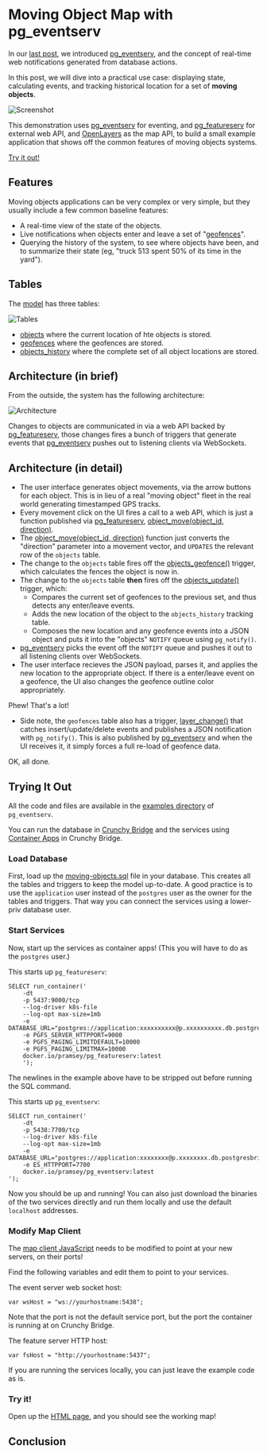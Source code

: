 # Moving Object Map with pg_eventserv

In our [last post](), we introduced [pg_eventserv](https://github.com/crunchydata/pg_eventserv), and the concept of real-time web notifications generated from database actions.

In this post, we will dive into a practical use case: displaying state, calculating events, and tracking historical location for a set of **moving objects**.

![Screenshot](moving-object.jpg)

This demonstration uses [pg_eventserv](https://github.com/crunchydata/pg_eventserv) for eventing, and [pg_featureserv](https://github.com/crunchydata/pg_featureserv) for external web API, and [OpenLayers](https://openlayers.org) as the map API, to build a small example application that shows off the common features of moving objects systems.

[Try it out!](http://bl.ocks.org/pramsey/raw/7f12f0de2419a94a6c258f5daecf176f?raw=true)

## Features

Moving objects applications can be very complex or very simple, but they usually include a few common baseline features:

* A real-time view of the state of the objects.
* Live notifications when objects enter and leave a set of "[geofences](https://en.wikipedia.org/wiki/Geo-fence)".
* Querying the history of the system, to see where objects have been, and to summarize their state (eg, "truck 513 spent 50% of its time in the yard").


## Tables

The [model](https://github.com/CrunchyData/pg_eventserv/blob/main/examples/moving-objects/moving-objects.sql) has three tables:

![Tables](moving-tables.jpg)

* [objects](https://github.com/CrunchyData/pg_eventserv/blob/main/examples/moving-objects/moving-objects.sql#L29-L36) where the current location of hte objects is stored.
* [geofences](https://github.com/CrunchyData/pg_eventserv/blob/main/examples/moving-objects/moving-objects.sql#L68-L73) where the geofences are stored.
* [objects_history](https://github.com/CrunchyData/pg_eventserv/blob/main/examples/moving-objects/moving-objects.sql#L68-L73) where the complete set of all object locations are stored.


## Architecture (in brief)

From the outside, the system has the following architecture:

![Architecture](moving-architecture.jpg)

Changes to objects are communicated in via a web API backed by [pg_featureserv](https://github.com/crunchydata/pg_featureserv), those changes fires a bunch of triggers that generate events that [pg_eventserv](https://github.com/crunchydata/pg_eventserv) pushes out to listening clients via WebSockets.


## Architecture (in detail)

* The user interface generates object movements, via the arrow buttons for each object. This is in lieu of a real "moving object" fleet in the real world generating timestamped GPS tracks.
* Every movement click on the UI fires a call to a web API, which is just a function published via [pg_featureserv](https://github.com/crunchydata/pg_featureserv), [object_move(object_id, direction)](https://github.com/CrunchyData/pg_eventserv/blob/main/examples/moving-objects/moving-objects.sql#L266-L294).
* The [object_move(object_id, direction)](https://github.com/CrunchyData/pg_eventserv/blob/main/examples/moving-objects/moving-objects.sql#L266-L294) function just converts the "direction" parameter into a movement vector, and `UPDATES` the relevant row of the `objects` table.
* The change to the `objects` table fires off the [objects_geofence()](https://github.com/CrunchyData/pg_eventserv/blob/main/examples/moving-objects/moving-objects.sql#L92-L108) trigger, which calculates the fences the object is now in.
* The change to the `objects` table **then** fires off the [objects_update()](https://github.com/CrunchyData/pg_eventserv/blob/main/examples/moving-objects/moving-objects.sql#L127-L192) trigger, which:
  * Compares the current set of geofences to the previous set, and thus detects any enter/leave events.
  * Adds the new location of the object to the `objects_history` tracking table.
  * Composes the new location and any geofence events into a JSON object and puts it into the "objects" `NOTIFY` queue using `pg_notify()`.
* [pg_eventserv](https://github.com/crunchydata/pg_eventserv) picks the event off the `NOTIFY` queue and pushes it out to all listening clients over WebSockets.
* The user interface recieves the JSON payload, parses it, and applies the new location to the appropriate object. If there is a enter/leave event on a geofence, the UI also changes the geofence outline color appropriately.

Phew! That's a lot!

* Side note, the `geofences` table also has a trigger, [layer_change()](https://github.com/CrunchyData/pg_eventserv/blob/main/examples/moving-objects/moving-objects.sql#L209-L227) that catches insert/update/delete events and publishes a JSON notification with `pg_notify()`. This is also published by [pg_eventserv](https://github.com/crunchydata/pg_eventserv) and when the UI receives it, it simply forces a full re-load of geofence data.

OK, all done.


## Trying It Out

All the code and files are available in the [examples directory](https://github.com/CrunchyData/pg_eventserv/tree/main/examples/moving-objects) of `pg_eventserv`.

You can run the database in [Crunchy Bridge](https://crunchybridge.com/) and the services using [Container Apps](https://docs.crunchybridge.com/container-apps/) in Crunchy Bridge.

### Load Database

First, load up the [moving-objects.sql](https://github.com/CrunchyData/pg_eventserv/blob/main/examples/moving-objects/moving-objects.sql) file in your database. This creates all the tables and triggers to keep the model up-to-date. A good practice is to use the `application` user instead of the `postgres` user as the owner for the tables and triggers. That way you can connect the services using a lower-priv database user.

### Start Services

Now, start up the services as container apps! (This you will have to do as the `postgres` user.)

This starts up `pg_featureserv`:

```
SELECT run_container('
    -dt 
    -p 5437:9000/tcp 
    --log-driver k8s-file 
    --log-opt max-size=1mb 
    -e DATABASE_URL="postgres://application:xxxxxxxxxx@p.xxxxxxxxxx.db.postgresbridge.com:5432/dbname" 
    -e PGFS_SERVER_HTTPPORT=9000  
    -e PGFS_PAGING_LIMITDEFAULT=10000 
    -e PGFS_PAGING_LIMITMAX=10000 
    docker.io/pramsey/pg_featureserv:latest
    ');
```

The newlines in the example above have to be stripped out before running the SQL command.

This starts up `pg_eventserv`:

```
SELECT run_container('
    -dt 
    -p 5438:7700/tcp
    --log-driver k8s-file 
    --log-opt max-size=1mb 
    -e DATABASE_URL="postgres://application:xxxxxxxx@p.xxxxxxxx.db.postgresbridge.com:5432/dbname" 
    -e ES_HTTPPORT=7700 
    docker.io/pramsey/pg_eventserv:latest
');
```

Now you should be up and running! You can also just download the binaries of the two services directly and run them locally and use the default `localhost` addresses. 


### Modify Map Client

The [map client JavaScript](https://github.com/CrunchyData/pg_eventserv/blob/main/examples/moving-objects/moving-objects.js) needs to be modified to point at your new servers, on their ports!

Find the following variables and edit them to point to your services.

The event server web socket host:

```
var wsHost = "ws://yourhostname:5438";
```

Note that the port is not the default service port, but the port the container is running at on Crunchy Bridge.

The feature server HTTP host:

```
var fsHost = "http://yourhostname:5437";
```

If you are running the services locally, you can just leave the example code as is.


### Try it!

Open up the [HTML page](https://github.com/CrunchyData/pg_eventserv/blob/main/examples/moving-objects/moving-objects.html), and you should see the working map!


## Conclusion
